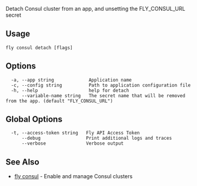 Detach Consul cluster from an app, and unsetting the FLY_CONSUL_URL secret

## Usage
~~~
fly consul detach [flags]
~~~

## Options

~~~
  -a, --app string             Application name
  -c, --config string          Path to application configuration file
  -h, --help                   help for detach
      --variable-name string   The secret name that will be removed from the app. (default "FLY_CONSUL_URL")
~~~

## Global Options

~~~
  -t, --access-token string   Fly API Access Token
      --debug                 Print additional logs and traces
      --verbose               Verbose output
~~~

## See Also

* [fly consul](/docs/flyctl/fly-consul/)	 - Enable and manage Consul clusters

